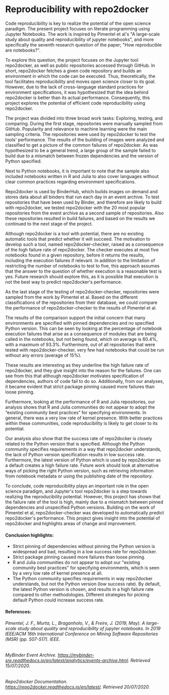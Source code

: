 # Reproducibility with repo2docker 


Code reproducibility is key to realize the potential of the open science paradigm. The present project focuses on literate programming using Jupyter Notebooks. The work is inspired by Pimentel et al's "A large-scale study about quality and reproducibility of jupyter notebooks", and more specifically the seventh research question of the paper; "How reproducible are notebooks?". 

To explore this question, the project focuses on the Jupyter tool repo2docker, as well as public repositories accessed through GitHub. In short, repo2docker fetches a given code repository and builds an environment in which the code can be executed. Thus, theoretically, the tool facilitates reproducibility and moves open science closer to its goal. However, due to the lack of cross-language standard practices for environment specifications, it was hypothesized that the idea behind repo2docker is better than its actual performance. Consequently, this project explores the potential of efficient code reproducibility using repo2docker.

The project was divided into three broad work tasks: Exploring, testing, and comparing. During the first stage, repositories were manually sampled from GitHub. Popularity and relevance to machine learning were the main sampling criteria. The repositories were used by repo2docker to test the tools' performance. The results of the building of images were analyzed and classified to get a picture of the common failures of repo2docker. As was hypothesized to be a general trend, a large group of the sample failed to build due to a mismatch between frozen dependencies and the version of Python specified. 

Next to Python notebooks, it is important to note that the sample also included notebooks written in R and Julia to also cover languages without clear common practices regarding environment specifications. 

Repo2docker is used by BinderHub, which builds images on demand and stores data about all binders that run each day in an event archive. To test repositories that have been used by Binder, and therefore are likely to build with repo2docker, we tested repo2docker with the 20 most popular repositories from the event archive as a second sample of repositories. Also these repositories resulted in build failures, and based on the results we continued to the next stage of the project. 

Although repo2docker is a tool with potential, there are no existing automatic tools that predict whether it will succeed. The motivation to develop such a tool, named repo2docker-checker, raised as a consequence of the high failure rate of repo2docker. The checker executes at most five notebooks found in a given repository, before it returns the results, including the execution failures if relevant. In addition to the limitation of restricting the number of notebooks to test to five, this approach assumes that the answer to the question of whether execution is a reasonable test is yes. Future research should explore this, as it is possible that execution is not the best way to predict repo2docker's performance. 

As the last stage of the testing of repo2docker-checker, repositories were sampled from the work by Pimentel et al. Based on the different classifications of the repositories from their database, we could compare the performance of repo2docker-checker to the results of Pimentel et al. 

The results of the comparison support the initial concern that many environments are specified with pinned dependencies and no specified Python version. This can be seen by looking at the percentage of notebook execution failures that arise as a consequence of modules that are being called in the notebooks, but not being found, which on average is 60.4%, with a maximum of 93.3%. Furthermore, out of all repositories that were tested with repo2docker-checker, very few had notebooks that could be run without any errors (average of 15%). 

These results are interesting as they underline the high failure rate of repo2docker, and they give insight into the reason for the failures. One can see from this that although repo2docker motivates specification of dependencies, authors of code fail to do so. Additionally, from our analyses, it became evident that strict package pinning caused more failures than loose pinning. 

Furthermore, looking at the performance of R and Julia repositories, our analysis shows that R and Julia communities do not appear to adopt the “existing community best practices” for specifying environments. In general, there was a very low rate of kernel presence. With better practices within these communities, code reproducibility is likely to get closer to its potential.

Our analysis also show that the success rate of repo2docker is closely related to the Python version that is specified. Although the Python community specifies requirements in a way that repo2docker understands, the lack of Python version specification results in low success rate. Furthermore, the latest version of Python which is used by repo2docker as a default creates a high failure rate. Future work should look at alternative ways of picking the right Python version, such as retrieving information from notebook metadata or using the publishing date of the repository.


To conclude, code reproducibility plays an important role in the open science paradigm, and Jupyter's tool repo2docker is a step towards realizing the reproducibility potential. However, this project has shown that the failure rate of the tool is high, mainly due to a mismatch between pinned dependencies and unspecified Python versions. Building on the work of Pimentel et al, repo2docker-checker was developed to automatically predict repo2docker's performance. This project gives insight into the potential of repo2docker and highlights areas of change and improvement. 

#### Conclusion highlights:
- Strict pinning of dependencies without pinning the Python version is widespread and bad, resulting in a low success rate for repo2docker.
- Strict package pinning caused more failures than loose pinning.
- R and Julia communities do not appear to adopt our "existing community best practices" for specifying environments, which is seen by a very low rate of kernel presence at all.
- The Python community specifies requirements in way repo2docker understands, but not the Python version (low success rate). By default, the latest Python version is chosen, and results in a high failure rate compared to other methodologies. Different strategies for picking default Python could increase success rate.


#### References:
###### Pimentel, J. F., Murta, L., Braganholo, V., & Freire, J. (2019, May). A large-scale study about quality and reproducibility of jupyter notebooks. In 2019 IEEE/ACM 16th International Conference on Mining Software Repositories (MSR) (pp. 507-517). IEEE.

###### MyBinder Event Archive. https://mybinder-sre.readthedocs.io/en/latest/analytics/events-archive.html. Retrieved 15/07/2020. 

###### Repo2docker Documentation. https://repo2docker.readthedocs.io/en/latest/. Retrieved 20/07/2020.

